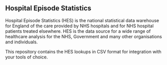 Hospital Episode Statistics
---------------------------

Hospital Episode Statistics (HES) is the national statistical data warehouse for England of the care provided by NHS hospitals and for NHS hospital patients treated elsewhere. HES is the data source for a wide range of healthcare analysis for the NHS, Government and many other organisations and individuals.

This repository contains the HES lookups in CSV format for integration with your tools of choice.